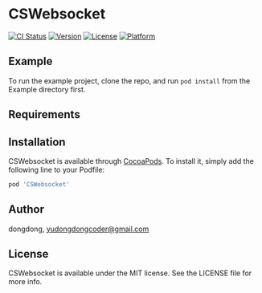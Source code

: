 # CSWebsocket

[![CI Status](https://img.shields.io/travis/dongdong/CSWebsocket.svg?style=flat)](https://travis-ci.org/dongdong/CSWebsocket)
[![Version](https://img.shields.io/cocoapods/v/CSWebsocket.svg?style=flat)](https://cocoapods.org/pods/CSWebsocket)
[![License](https://img.shields.io/cocoapods/l/CSWebsocket.svg?style=flat)](https://cocoapods.org/pods/CSWebsocket)
[![Platform](https://img.shields.io/cocoapods/p/CSWebsocket.svg?style=flat)](https://cocoapods.org/pods/CSWebsocket)

## Example

To run the example project, clone the repo, and run `pod install` from the Example directory first.

## Requirements

## Installation

CSWebsocket is available through [CocoaPods](https://cocoapods.org). To install
it, simply add the following line to your Podfile:

```ruby
pod 'CSWebsocket'
```

## Author

dongdong, yudongdongcoder@gmail.com

## License

CSWebsocket is available under the MIT license. See the LICENSE file for more info.
